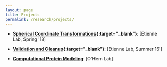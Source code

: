 ```yaml
---
layout: page
title: Projects
permalink: /research/projects/
---
```


- **[Spherical Coordinate Transformations](https://math.wvu.edu/~zbetienne/){:target="_blank"}**: [Etienne Lab, Spring '18] <br>

- **[Validation and Cleanup](https://math.wvu.edu/~zbetienne/){:target="_blank"}**: [Etienne Lab, Summer 16'] <br>

- **[Computational Protein Modeling](https://jamming.research.yale.edu/)**: [O'Hern Lab] <br>